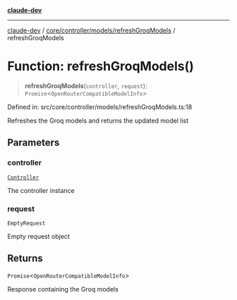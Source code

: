 [**claude-dev**](../../../../../README.md)

***

[claude-dev](../../../../../README.md) / [core/controller/models/refreshGroqModels](../README.md) / refreshGroqModels

# Function: refreshGroqModels()

> **refreshGroqModels**(`controller`, `request`): `Promise`\<`OpenRouterCompatibleModelInfo`\>

Defined in: src/core/controller/models/refreshGroqModels.ts:18

Refreshes the Groq models and returns the updated model list

## Parameters

### controller

[`Controller`](../../../classes/Controller.md)

The controller instance

### request

`EmptyRequest`

Empty request object

## Returns

`Promise`\<`OpenRouterCompatibleModelInfo`\>

Response containing the Groq models

